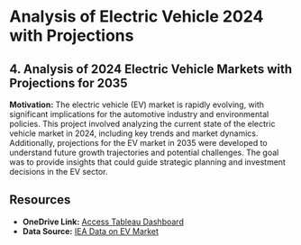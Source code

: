 # Analysis of Electric Vehicle 2024 with Projections

## 4. Analysis of 2024 Electric Vehicle Markets with Projections for 2035

**Motivation:** The electric vehicle (EV) market is rapidly evolving, with significant implications for the automotive industry and environmental policies. This project involved analyzing the current state of the electric vehicle market in 2024, including key trends and market dynamics. Additionally, projections for the EV market in 2035 were developed to understand future growth trajectories and potential challenges. The goal was to provide insights that could guide strategic planning and investment decisions in the EV sector.
## Resources

- **OneDrive Link:**
  [Access Tableau Dashboard](https://public.tableau.com/app/profile/tristan.cross/viz/IEAGlobalEVData2024/EVSalesAccordingtoIEA)
- **Data Source:**
  [IEA Data on EV Market](https://www.iea.org/data-and-statistics/data-product/global-ev-outlook-2024#global-ev-data)
